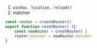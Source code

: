 1. `window. location. reload()`
2. matcher
```js
const router = createRouter()
export function resetRouter( ){
	const newRouter = creatRouter( )
	router.matcher = newRouter.matcher
}
```